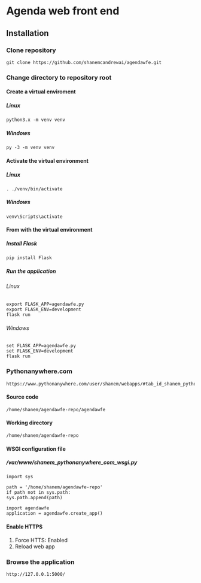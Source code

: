 # Agenda web front end

## Installation
### Clone repository
    git clone https://github.com/shanemcandrewai/agendawfe.git
### Change directory to repository root
#### Create a virtual enviroment
##### Linux
    python3.x -m venv venv
##### Windows
    py -3 -m venv venv
#### Activate the virtual environment
##### Linux
    . ./venv/bin/activate
##### Windows
    venv\Scripts\activate
#### From with the virtual environment
##### Install Flask
    pip install Flask
##### Run the application
###### Linux
    export FLASK_APP=agendawfe.py
    export FLASK_ENV=development
    flask run
###### Windows
    set FLASK_APP=agendawfe.py
    set FLASK_ENV=development
    flask run
### Pythonanywhere.com
    https://www.pythonanywhere.com/user/shanem/webapps/#tab_id_shanem_pythonanywhere_com
#### Source code
    /home/shanem/agendawfe-repo/agendawfe
#### Working directory
    /home/shanem/agendawfe-repo
#### WSGI configuration file
##### /var/www/shanem_pythonanywhere_com_wsgi.py
    import sys

    path = '/home/shanem/agendawfe-repo'
    if path not in sys.path:
	sys.path.append(path)

    import agendawfe
    application = agendawfe.create_app()
#### Enable HTTPS
1. Force HTTS: Enabled
2. Reload web app
### Browse the application
    http://127.0.0.1:5000/
